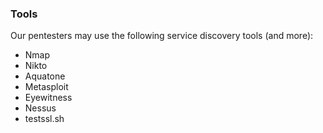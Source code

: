### Tools

Our pentesters may use the following service discovery tools (and more):

- Nmap
- Nikto
- Aquatone
- Metasploit
- Eyewitness
- Nessus
- testssl.sh
